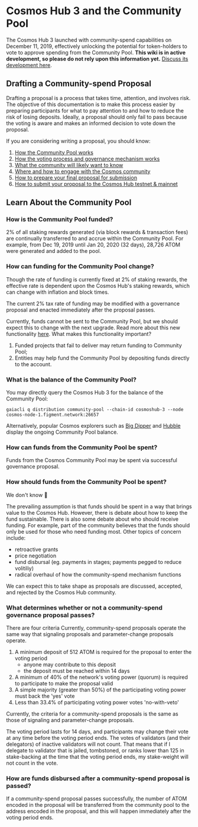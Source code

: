# Cosmos Hub 3 and the Community Pool
The Cosmos Hub 3 launched with community-spend capabilities on December 11, 2019, effectively unlocking the potential for token-holders to vote to approve spending from the Community Pool. **This wiki is in active development, so please do not rely upon this information yet.** [Discuss its development here](https://forum.cosmos.network/t/gwg-community-spend-best-practices/3240).

## Drafting a Community-spend Proposal
Drafting a proposal is a process that takes time, attention, and involves risk. The objective of this documentation is to make this process easier by preparing participants for what to pay attention to and how to reduce the risk of losing deposits. Ideally, a proposal should only fail to pass because the voting is aware and makes an informed decision to vote down the proposal.

If you are considering writing a proposal, you should know:
1. [How the Community Pool works](#learn-about-the-community-pool)
2. [How the voting process and governance mechanism works](voting.md)
2. [What the community will likely want to know](bestpractices.md#elements-of-a-community-spend-proposal)
3. [Where and how to engage with the Cosmos community](bestpractices.md)
4. [How to prepare your final proposal for submission](submitting.md)
5. [How to submit your proposal to the Cosmos Hub testnet & mainnet](submitting.md)

## Learn About the Community Pool

### How is the Community Pool funded?
2% of all staking rewards generated (via block rewards & transaction fees) are continually transferred to and accrue within the Community Pool. For example, from Dec 19, 2019 until Jan 20, 2020 (32 days), 28,726 ATOM were generated and added to the pool.

### How can funding for the Community Pool change?
Though the rate of funding is currently fixed at 2% of staking rewards, the effective rate is dependent upon the Cosmos Hub's staking rewards, which can change with inflation and block times.

The current 2% tax rate of funding may be modified with a governance proposal and enacted immediately after the proposal passes.

Currently, funds cannot be sent to the Community Pool, but we should expect this to change with the next upgrade. Read more about this new functionality [here](https://github.com/cosmos/cosmos-sdk/pull/5249). What makes this functionality important?
1. Funded projects that fail to deliver may return funding to Community Pool;
2. Entities may help fund the Community Pool by depositing funds directly to the account.

### What is the balance of the Community Pool?
You may directly query the Cosmos Hub 3 for the balance of the Community Pool:

```gaiacli q distribution community-pool --chain-id cosmoshub-3 --node cosmos-node-1.figment.network:26657```

Alternatively, popular Cosmos explorers such as [Big Dipper](https://cosmos.bigdipper.live) and [Hubble](https://hubble.figment.network/cosmos/chains/cosmoshub-3) display the ongoing Community Pool balance.

### How can funds from the Community Pool be spent?
Funds from the Cosmos Community Pool may be spent via successful governance proposal.

### How should funds from the Community Pool be spent?
We don't know 🤷

The prevailing assumption is that funds should be spent in a way that brings value to the Cosmos Hub. However, there is debate about how to keep the fund sustainable. There is also some debate about who should receive funding. For example, part of the community believes that the funds should only be used for those who need funding most. Other topics of concern include:
- retroactive grants
- price negotiation
- fund disbursal (eg. payments in stages; payments pegged to reduce volitiliy)
- radical overhaul of how the community-spend mechanism functions

We can expect this to take shape as proposals are discussed, accepted, and rejected by the Cosmos Hub community.

### What determines whether or not a community-spend governance proposal passes?
There are four criteria Currently, community-spend proposals operate the same way that signaling proposals and parameter-change proposals operate.

1. A minimum deposit of 512 ATOM is required for the proposal to enter the voting period
   - anyone may contribute to this deposit
   - the deposit must be reached within 14 days
2. A minimum of 40% of the network's voting power (quorum) is required to participate to make the proposal valid
3. A simple majority (greater than 50%) of the participating voting power must back the 'yes' vote 
4. Less than 33.4% of participating voting power votes 'no-with-veto'

Currently, the criteria for a community-spend proposals is the same as those of signaling and parameter-change proposals.

The voting period lasts for 14 days, and participants may change their vote at any time before the voting period ends. The votes of validators (and their delegators) of inactive validators will not count. That means that if I delegate to validator that is jailed, tombstoned, or ranks lower than 125 in stake-backing at the time that the voting period ends, my stake-weight will not count in the vote.

### How are funds disbursed after a community-spend proposal is passed?
If a community-spend proposal passes successfully, the number of ATOM encoded in the proposal will be transferred from the community pool to the address encoded in the proposal, and this will happen immediately after the voting period ends.
